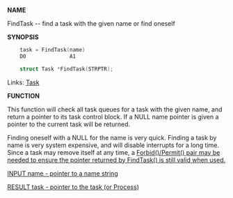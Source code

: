 
**NAME**

FindTask -- find a task with the given name or find oneself

**SYNOPSIS**

```c
    task = FindTask(name)
    D0              A1

    struct Task *FindTask(STRPTR);

```
Links: [Task](_OOXE) 

**FUNCTION**

This function will check all task queues for a task with the given
name, and return a pointer to its task control block.  If a NULL
name pointer is given a pointer to the current task will be
returned.

Finding oneself with a NULL for the name is very quick.  Finding a
task by name is very system expensive, and will disable interrupts
for a long time.  Since a task may remove itself at any time,
a <a href="../Includes_and_Autodocs_2._guide/node0369.html">Forbid()/Permit() pair may be needed to ensure the pointer
returned by FindTask() is still valid when used.

INPUT
name - pointer to a name string

RESULT
task - pointer to the task (or Process)
